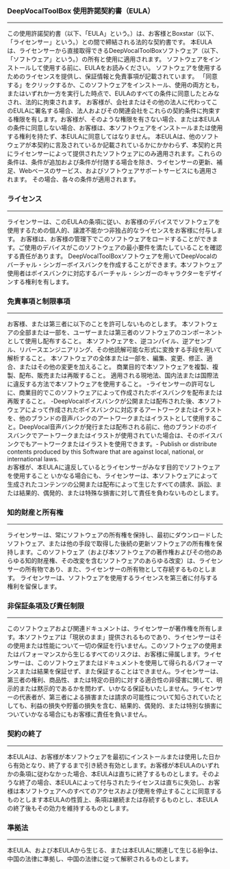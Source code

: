 ### DeepVocalToolBox 使用許諾契約書（EULA）  
________  
この使用許諾契約書（以下、「EULA」という。）は、お客様とBoxstar（以下、「ライセンサー」という。）との間で締結される法的な契約書です。
本EULAは、ライセンサーから直接取得できるDeepVocalToolBoxソフトウェア（以下、「ソフトウェア」という。）の所有と使用に適用されます。
ソフトウェアをインストールして使用する前に、EULAをお読みください。 ソフトウェアを使用するためのライセンスを提供し、保証情報と免責事項が記載されています。
「同意する」をクリックするか、このソフトウェアをインストール、使用の両方とも，またはいずれか一方を実行した時点で、EULAのすべての条件に同意したとみなされ、法的に拘束されます。
お客様が、会社またはその他の法人に代わってこのEULAに署名する場合、法人およびその関連会社をこれらの契約条件に拘束する権限を有します。お客様が、そのような権限を有さない場合、または本EULAの条件に同意しない場合、お客様は、本ソフトウェアをインストールまたは使用する権利を持たず、本EULAに同意してはなりません。
本EULAは、他のソフトウェアが本契約に言及されているか記載されているかにかかわらず、本契約と共にライセンサーによって提供されたソフトウェアにのみ適用されます。これらの条件は、条件が追加および条件が付随する場合を除き、ライセンサーの更新、補足、Webベースのサービス、およびソフトウェアサポートサービスにも適用されます。 その場合、各々の条件が適用されます。

### ライセンス  
----  

ライセンサーは、このEULAの条項に従い、お客様のデバイスでソフトウェアを使用するための個人的、譲渡不能かつ非独占的なライセンスをお客様に付与します。
お客様は、お客様の管理下でこのソフトウェアをロードすることができます。ご使用のデバイスがこのソフトウェアの最小要件を満たしていることを確認する責任があります。
DeepVocalToolBoxソフトウェアを用いてDeepVocalのバーチャル・シンガーボイスバンクを作成することができます。本ソフトウェア使用者はボイスバンクに対応するバーチャル・シンガーのキャラクターをデザインする権利を有します。

### 免責事項と制限事項  
----  

お客様、または第三者に以下のことを許可しないものとします。
本ソフトウェアの全部または一部を、ユーザーまたは第三者のソフトウェアのコンポーネントとして使用し配布すること。
本ソフトウェアを、逆コンパイル、逆アセンブル、リバースエンジニアリング、その他読解可能な形式に変換する手段を用いて解析すること。
本ソフトウェアの全体または一部を、編集、変更、修正、適合、またはその他の変更を加えること。
商業目的で本ソフトウェアを複製、複製、配布、販売または再販すること。
適用される現地法、国内法または国際法に違反する方法で本ソフトウェアを使用すること。
-ライセンサーの許可なしに、商業目的でこのソフトウェアによって作成されたボイスバンクを配布または再販すること。
-DeepVocalボイスバンクが公開または配布された後、本ソフトウェアによって作成されたボイスバンクに対応するアートワークまたはイラストを、他のブランドの音声バンクのアートワークまたはイラストとして使用すること。DeepVocal音声バンクが発行または配布される前に、他のブランドのボイスバンクでアートワークまたはイラストが使用されていた場合は、そのボイスバンクでもアートワークまたはイラストを使用できます。- Publish or distribute contents produced by this Software that are against local, national, or international laws.  
お客様が、本EULAに違反しているとライセンサーがみなす目的でソフトウェアを使用すること
いかなる場合にも、ライセンサーは、本ソフトウェアによって生成されたコンテンツの公開または配布によって生じたすべての請求、訴訟、または結果的、偶発的、または特殊な損害に対して責任を負わないものとします。

### 知的財産と所有権 
----  

ライセンサーは、常にソフトウェアの所有権を保持し、最初にダウンロードしたソフトウェア、または他の手段で取得した後続の更新ソフトウェアの所有権を保持します。このソフトウェア（および本ソフトウェアの著作権およびその他のあらゆる知的財産権、その改変を含むソフトウェアのあらゆる改変）は、ライセンサーの所有物であり、また、ライセンサーの所有物として存続するものとします。
ライセンサーは、ソフトウェアを使用するライセンスを第三者に付与する権利を留保します。

### 非保証条項及び責任制限
----

このソフトウェアおよび関連ドキュメントは、ライセンサーが著作権を所有します。本ソフトウェアは「現状のまま」提供されるものであり、ライセンサーはその使用または性能について一切の保証を行いません。このソフトウェアの使用またはパフォーマンスから生じるすべてのリスクは、お客様に帰属します。ライセンサーは、このソフトウェアまたはドキュメントを使用して得られるパフォーマンスまたは結果を保証せず、また保証することはできません。ライセンサーは、第三者の権利、商品性、または特定の目的に対する適合性の非侵害に関して、明示的または黙示的であるかを問わず、いかなる保証もいたしません。ライセンサーの代表者が、第三者による損害または請求の可能性について知らされていたとしても、利益の損失や貯蓄の損失を含む、結果的、偶発的、または特別な損害についていかなる場合にもお客様に責任を負いません。

### 契約の終了
----

本EULAは、お客様が本ソフトウェアを最初にインストールまたは使用した日から有効となり、終了するまで引き続き有効とします。お客様が本EULAのいずれかの条項に従わなかった場合、本EULAは直ちに終了するものとします。そのような終了の場合、本EULAによって付与されたライセンスは直ちに失効し、お客様は本ソフトウェアへのすべてのアクセスおよび使用を停止することに同意するものとします本EULAの性質上、条項は継続または存続するものとし、本EULAの終了後もその効力を維持するものとします。

### 準拠法
----

本EULA、および本EULAから生じる、または本EULAに関連して生じる紛争は、中国の法律に準拠し、中国の法律に従って解釈されるものとします。
